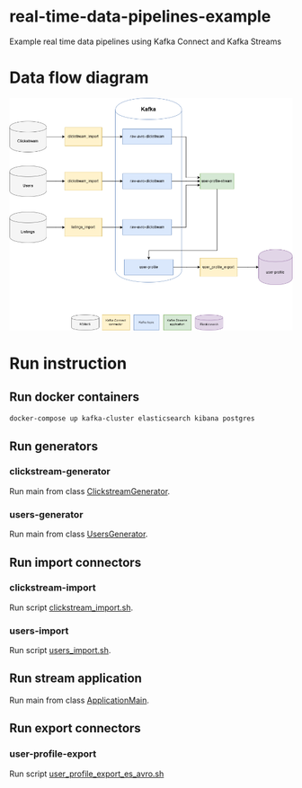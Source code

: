 # real-time-data-pipelines-example
Example real time data pipelines using Kafka Connect and Kafka Streams

# Data flow diagram

![](images/real_data_pipeline_example_diagram.png)

# Run instruction

## Run docker containers

    docker-compose up kafka-cluster elasticsearch kibana postgres

## Run generators

### clickstream-generator

Run main from class [ClickstreamGenerator](clickstream-generator/src/main/java/com/datawizards/generator/ClickstreamGenerator.java).

### users-generator

Run main from class [UsersGenerator](users-generator/src/main/java/com/datawizards/generator/UsersGenerator.java).

## Run import connectors

### clickstream-import

Run script [clickstream_import.sh](clickstream-import/clickstream_import.sh).

### users-import

Run script [users_import.sh](users-import/users_import.sh).

## Run stream application

Run main from class [ApplicationMain](user-profile-stream/src/main/java/com/github/piotrkalanski/ApplicationMain.java).

## Run export connectors

### user-profile-export

Run script [user_profile_export_es_avro.sh](user-profile-es-avro/user_profile_export_es_avro.sh)
